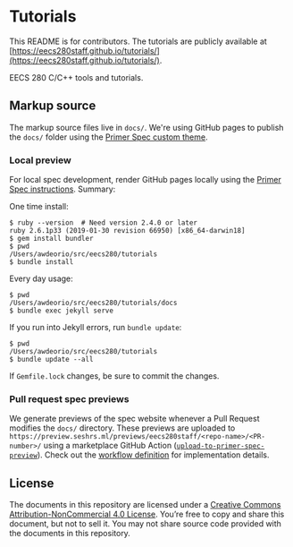 Tutorials
=========

This README is for contributors.  The tutorials are publicly available at [https://eecs280staff.github.io/tutorials/](https://eecs280staff.github.io/tutorials/).

EECS 280 C/C++ tools and tutorials.


## Markup source
The markup source files live in `docs/`.  We're using GitHub pages to publish the `docs/` folder using the [Primer Spec custom theme](https://github.com/eecs485staff/primer-spec).

### Local preview
For local spec development, render GitHub pages locally using the [Primer Spec instructions](https://github.com/eecs485staff/primer-spec/blob/develop/docs/USAGE_ADVANCED.md).  Summary:

One time install:
```console
$ ruby --version  # Need version 2.4.0 or later
ruby 2.6.1p33 (2019-01-30 revision 66950) [x86_64-darwin18]
$ gem install bundler
$ pwd
/Users/awdeorio/src/eecs280/tutorials
$ bundle install
```

Every day usage:
```console
$ pwd
/Users/awdeorio/src/eecs280/tutorials/docs
$ bundle exec jekyll serve
```

If you run into Jekyll errors, run `bundle update`:
```console
$ pwd
/Users/awdeorio/src/eecs280/tutorials
$ bundle update --all
```

If `Gemfile.lock` changes, be sure to commit the changes.

### Pull request spec previews
We generate previews of the spec website whenever a Pull Request modifies the `docs/` directory. These previews are uploaded to `https://preview.seshrs.ml/previews/eecs280staff/<repo-name>/<PR-number>/` using a marketplace GitHub Action ([`upload-to-primer-spec-preview`](https://github.com/seshrs/upload-to-primer-spec-preview)). Check out the [workflow definition](.github/workflows/spec_preview.yml) for implementation details.

## License
The documents in this repository are licensed under a [Creative Commons Attribution-NonCommercial 4.0 License](https://creativecommons.org/licenses/by-nc/4.0/). You’re free to copy and share this document, but not to sell it. You may not share source code provided with the documents in this repository.
